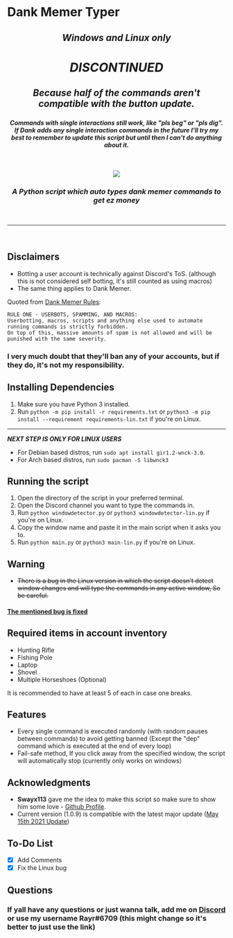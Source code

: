 
# Dank Memer Typer
<h2 align="center"> <i> <b> Windows and Linux only</b> </i> </h2>

### <h1 align="center"> <i> <b> DISCONTINUED</b> </i> </h1>
### <h2 align="center"> <i> <b>Because half of the commands aren't compatible with the button update.</b> </i> </h2>
### <h4 align="center"> <i> <b>Commands with single interactions still work, like "pls beg" or "pls dig". If Dank adds any single interaction commands in the future I'll try my best to remember to update this script but until then I can't do anything about it.</b> </i> </h4>

<br>
<p align=center><img src="https://img.shields.io/github/v/release/Rayrsn/Dank-Memer-Auto-Typer?style=for-the-badge&color=8829d6"></img></p>

### <h3 align="center"> <i> <b> A Python script which auto types dank memer commands to get ez money </b> </i> </h3>

<br>
<hr>
<br>

## Disclaimers
* Botting a user account is technically against Discord's ToS. (although this is not considered self botting, it's still counted as using macros) 
* The same thing applies to Dank Memer.

Quoted from [Dank Memer Rules](https://dankmemer.lol/rules):
```
RULE ONE - USERBOTS, SPAMMING, AND MACROS:
Userbotting, macros, scripts and anything else used to automate running commands is strictly forbidden.
On top of this, massive amounts of spam is not allowed and will be punished with the same severity.
```

### I very much doubt that they'll ban any of your accounts, but if they do, it's not my responsibility.
## Installing Dependencies 
1. Make sure you have Python 3 installed.
2. Run `python -m pip install -r requirements.txt` or `python3 -m pip install --requirement requirements-lin.txt` if you're on Linux.

<hr>

***NEXT STEP IS ONLY FOR LINUX USERS***
* For Debian based distros, run `sudo apt install gir1.2-wnck-3.0`.
* For Arch based distros, run `sudo pacman -S libwnck3`
## Running the script
1. Open the directory of the script in your preferred terminal.
2. Open the Discord channel you want to type the commands in.
3. Run `python windowdetector.py` or `python3 windowdetector-lin.py` if you're on Linux.
4. Copy the window name and paste it in the main script when it asks you to.
5. Run `python main.py` or `python3 main-lin.py` if you're on Linux.
## Warning
* ~~There is a bug in the Linux version in which the script doesn't detect window changes and will type the commands in any active window, So be careful.~~

<h4><ins>The mentioned bug is fixed</ins></h4>

## Required items in account inventory
* Hunting Rifle
* Fishing Pole
* Laptop
* Shovel
* Multiple Horseshoes (Optional)

It is recommended to have at least 5 of each in case one breaks.

## Features
* Every single command is executed randomly (with random pauses between commands) to avoid getting banned (Except the "dep" command which is executed at the end of every loop)
* Fail-safe method, If you click away from the specified window, the script will automatically stop (currently only works on windows)

## Acknowledgments
* **Swayx113** gave me the idea to make this script so make sure to show him some love - [Github Profile](https://github.com/Swayx113).
* Current version (1.0.9) is compatible with the latest major update ([May 15th 2021 Update](https://discord.com/channels/470337009886429194/599044275291947016/842860114821382144))
## To-Do List
- [x] Add Comments
- [X] Fix the Linux bug

## Questions
### If yall have any questions or just wanna talk, add me on [Discord](https://rayr.ml/LinkInBio) or use my username Rayr#6709 (this might change so it's better to just use the link)
